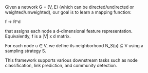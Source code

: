 Given a network G = (V, E) (which can be directed/undirected or weighted/unweighted), our goal is to learn a mapping function:

   f -> R^d

that assigns each node a d-dimensional feature representation. Equivalently, f is a |V| x d matrix.

For each node u ∈ V, we define its neighborhood N_S(u) ⊆ V using a sampling strategy S.

This framework supports various downstream tasks such as node classification, link prediction, and community detection.
